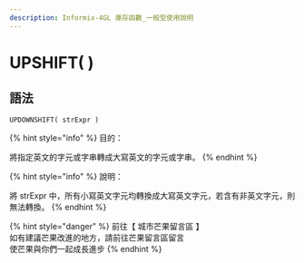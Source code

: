 ```yaml
---
description: Informix-4GL 庫存函數_一般型使用說明
---
```


# UPSHIFT( )

## 語法

```
UPDOWNSHIFT( strExpr )
```

{% hint style="info" %}
目的：

將指定英文的字元或字串轉成大寫英文的字元或字串。
{% endhint %}

{% hint style="info" %}
說明：

將 strExpr 中，所有小寫英文字元均轉換成大寫英文字元，若含有非英文字元，則無法轉換。
{% endhint %}

{% hint style="danger" %}
前往【 城市芒果留言區 】\
如有建議芒果改進的地方，請前往芒果留言區留言\
使芒果與你們一起成長進步
{% endhint %}
